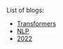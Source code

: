 List of blogs:
* [Transformers](blogs/transformer.md)
* [NLP](/blogs/nlp.md)
* [2022](/blogs/2022.md)